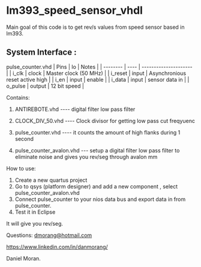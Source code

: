 # lm393_speed_sensor_vhdl
Main goal of this code is to get rev/s values from speed sensor based in lm393.

System Interface :
----------------
pulse_counter.vhd
| Pins   | Io | Notes |
| -------- | ---- | --------------------- |
| i_clk | clock | Master clock (50 MHz) |
| i_reset | input | Asynchronious reset active high | 
| i_en | input | enable |
| i_data | input | sensor data in |
| o_pulse | output | 12 bit speed |


Contains:
1. ANTIREBOTE.vhd   ---- digital filter low pass filter
2. CLOCK_DIV_50.vhd ---- Clock divisor for getting low pass cut freqyuenc

3. pulse_counter.vhd ---- it counts the amount of high flanks during 1 second
4. pulse_counter_avalon.vhd --- setup a digital filter low pass filter to eliminate noise and gives you rev/seg through avalon mm

How to use:
1. Create a new quartus project
2. Go to qsys (platform designer) and add a new component , select pulse_counter_avalon.vhd
3. Connect pulse_counter to your nios data bus and export data in from pulse_counter.
4. Test it in Eclipse

It will give you rev/seg.


Questions:
dmorang@hotmail.com

https://www.linkedin.com/in/danmorang/

Daniel Moran.
